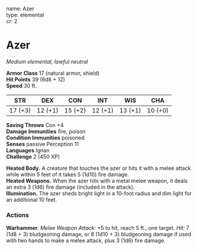 name: Azer    
type: elemental    
cr: 2

# Azer 
_Medium elemental, lawful neutral_

**Armor Class** 17 (natural armor, shield)    
**Hit Points** 39 (6d8 + 12)    
**Speed** 30 ft.

| STR      | DEX     | CON      | INT     | WIS     | CHA     |
|----------|---------|----------|---------|---------|---------|
| 17 (+3)  | 12 (+1) | 15 (+2)  | 12 (+1) | 13 (+1) | 10 (+0) |

**Saving Throws** Con +4    
**Damage Immunities** fire, poison    
**Condition Immunities** poisoned    
**Senses** passive Perception 11    
**Languages** Ignan    
**Challenge** 2 (450 XP)

**Heated Body.** A creature that touches the azer or hits it with a melee attack while within 5 feet of it takes 5 (1d10) fire damage.    
**Heated Weapons.** When the azer hits with a metal melee weapon, it deals an extra 3 (1d6) fire damage (included in the attack).    
**Illumination.** The azer sheds bright light in a 10-­foot radius and dim light for an additional 10 feet.

### Actions 
**Warhammer.** _Melee Weapon Attack:_ +5 to hit, reach 5 ft., one target. _Hit:_ 7 (1d8 + 3) bludgeoning damage, or 8 (1d10 + 3) bludgeoning damage if used with two hands to make a melee attack, plus 3 (1d6) fire damage.    
